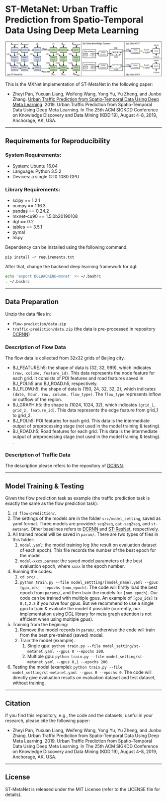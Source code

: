 # ST-MetaNet: Urban Traffic Prediction from Spatio-Temporal Data  Using Deep Meta Learning

![Overview of ST-MetaNet](overview.jpg)

This is the MXNet implementation of ST-MetaNet in the following paper:

- Zheyi Pan, Yuxuan Liang, Weifeng Wang, Yong Yu, Yu Zheng, and Junbo Zhang. [Urban Traffic Prediction from Spatio-Temporal Data Using Deep Meta Learning](https://www.researchgate.net/publication/333186315_Urban_Traffic_Prediction_from_Spatio-Temporal_Data_Using_Deep_Meta_Learning). 2019. Urban Traffic Prediction from Spatio-Temporal Data Using
Deep Meta Learning. In The 25th ACM SIGKDD Conference on Knowledge Discovery and Data Mining (KDD'19), August 4–8, 2019, Anchorage, AK, USA.

---

## Requirements for Reproducibility

### System Requirements:

- System: Ubuntu 16.04
- Language: Python 3.5.2
- Devices: a single GTX 1080 GPU


### Library Requirements:

- scipy == 1.2.1
- numpy == 1.16.3
- pandas == 0.24.2
- mxnet-cu90 == 1.5.0b20190108
- dgl == 0.2
- tables == 3.5.1
- pymal
- h5py

Dependency can be installed using the following command:

`pip install -r requirements.txt`

After that, change the backend deep learning framework for dgl:
```bash
echo 'export DGLBACKEND=mxnet' >> ~/.bashrc
. ~/.bashrc
```

---

## Data Preparation

Unzip the data files in:

- `flow-prediction/data.zip`
- `traffic-prediction/data.zip` (the data is pre-processed in repository [DCRNN](https://github.com/liyaguang/DCRNN))

### Description of Flow Data

The flow data is collected from 32x32 grids of Beijing city.

- BJ_FEATURE.h5: the shape of data is (32, 32, 989), which indicates `(row, colume, feature_id)`. This data represents the node feature for each grid. It consists of POI features and road features saved in BJ_POI.h5 and BJ_ROAD.h5, respectively. 
- BJ_FLOW.h5: the shape of data is (150, 24, 32, 32, 2), which indicates `(date, hour, row, colume, flow_type)`. The `flow_type` represents inflow or outflow of the region. 
- BJ_GRAPH.h5: the shape is (1024, 1024, 32), which indicates `(grid_1, grid_2, feature_id)`. This data represents the edge feature from grid_1 to grid_2.
- BJ_POI.h5: POI features for each grid. This data is the intermediate output of preprocessing stage (not used in the model training & testing). 
- BJ_ROAD.h5: Road features for each grid. This data is the intermediate output of preprocessing stage (not used in the model training & testing). . 

### Description of Traffic Data

The description please refers to the repository of [DCRNN](https://github.com/liyaguang/DCRNN).

---

## Model Training & Testing

Given the flow prediction task as example (the traffic prediction task is exactly the same as the flow prediction task):

1. `cd flow-prediction/`.
2. The settings of the models are in the folder `src/model_setting`, saved as yaml format. Three models are provided: `seq2seq`, `gat-seq2seq`, and `st-metanet`. Other baselines refers to [DCRNN](https://github.com/liyaguang/DCRNN) and [ST-ResNet](https://github.com/lucktroy/DeepST/tree/master/scripts/papers/AAAI17), respectively.
3. All trained model will be saved in `param/`. There are two types of files in this folder:
   1. `model.yaml`: the model training log (the result on evaluation dataset of each epoch). This file records the number of the best epoch for the model.
   2. `model-xxxx.params`: the saved model parameters of the best evaluation epoch, where `xxxx` is the epoch number.
4. Running the codes:
   1. `cd src/` .
   2. `python train.py --file model_settting/[model_name].yaml --gpus [gpu_ids] --epochs [num_epoch]`. The code will firstly load the best epoch from `params/`, and then train the models for `[num_epoch]`. Our code can be trained with multiple gpus. An example of `[gpu_ids]` is `0,1,2,3` if you have four gpus. But we recommend to use a single gpu to train & evaluate the model if possible (currently, our implementation using DGL library for meta graph attention is not efficient when using multiple gpus). 
5. Training from the begining:
   1. Remove the model records in `param/`, otherwise the code will train from the best pre-trained (saved) model.
   2. Train the model (example).
      1. Single gpu: `python train.py --file model_setting/st-metanet.yaml --gpus 0 --epochs 200`. 
      2. Multiple gpu: `python train.py --file model_setting/st-metanet.yaml --gpus 0,1 --epochs 200`.
6. Testing the model (example): `python train.py --file model_setting/st-metanet.yaml --gpus 0 --epochs 0`. The code will directly give evaluation results on evaluation dataset and test dataset, without training.

---

## Citation

If you find this repository, e.g., the code and the datasets, useful in your research, please cite the following paper:

- Zheyi Pan, Yuxuan Liang, Weifeng Wang, Yong Yu, Yu Zheng, and Junbo Zhang. Urban Traffic Prediction from Spatio-Temporal Data Using Deep Meta Learning. 2019. Urban Traffic Prediction from Spatio-Temporal Data Using
Deep Meta Learning. In The 25th ACM SIGKDD Conference on Knowledge Discovery and Data Mining (KDD'19), August 4–8, 2019, Anchorage, AK, USA.

---

## License

ST-MetaNet is released under the MIT License (refer to the LICENSE file for details).